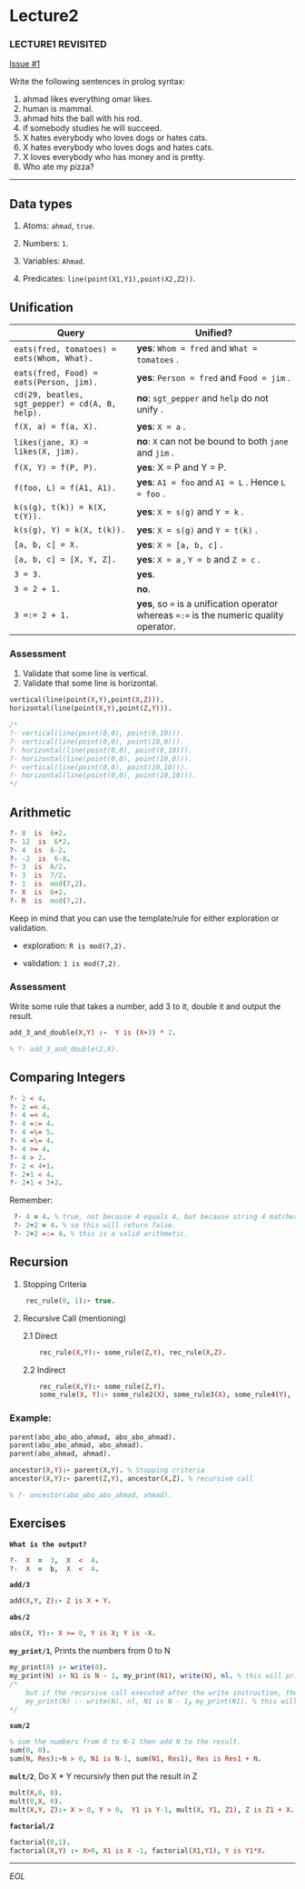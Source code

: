 # Lecture2

### LECTURE1 REVISITED

[Issue #1](/../../issues/1)

Write the following sentences in prolog syntax:

1. ahmad likes everything omar likes.
2. human is mammal.
3. ahmad hits the ball with his rod.
4. if somebody studies he will succeed.
5. X hates everybody who loves dogs or hates cats.
6. X hates everybody who loves dogs and hates cats.
7. X loves everybody who has money and is pretty.
8. Who ate my pizza?

---

## Data types

1. Atoms: `ahmad`, `true`.

2. Numbers: `1`.

3. Variables: `Ahmad`.

4. Predicates: `line(point(X1,Y1),point(X2,Z2))`.

## Unification

| Query                                           | Unified?                                                                                  |
| ----------------------------------------------- | ----------------------------------------------------------------------------------------- |
| `eats(fred, tomatoes) = eats(Whom, What).` | **yes**: `Whom = fred` and `What = tomatoes` .                                            |
| `eats(fred, Food) = eats(Person, jim).` | **yes**: `Person = fred` and `Food = jim` .                                               |
| `cd(29, beatles, sgt_pepper) = cd(A, B, help).` | **no**: `sgt_pepper` and `help` do not unify .                                            |
| `f(X, a) = f(a, X).` | **yes**: `X = a` .                                                                        |
| `likes(jane, X) = likes(X, jim).` | **no**: `X` can not be bound to both `jane` and `jim` .                                   |
| `f(X, Y) = f(P, P).` | **yes**: X = P and Y = P.                                                                 |
| `f(foo, L) = f(A1, A1).` | **yes**: `A1 = foo` and `A1 = L` . Hence `L = foo` .                                      |
| `k(s(g), t(k)) = k(X, t(Y)).` | **yes**: `X = s(g)` and `Y = k` .                                                         |
| `k(s(g), Y) = k(X, t(k)).` | **yes**: `X = s(g)` and `Y = t(k)` .                                                      |
| `[a, b, c] = X.` | **yes**: `X = [a, b, c]` .                                                                |
| `[a, b, c] = [X, Y, Z].` | **yes**: `X = a` , `Y = b` and `Z = c` .                                                  |
| `3 = 3.` | **yes**.                                                                                  |
| `3 = 2 + 1.` | **no**.                                                                                   |
| `3 =:= 2 + 1.` | **yes**, so `=` is a unification operator whereas `=:=` is the numeric quality operator. |

### Assessment

1. Validate that some line is vertical.
2. Validate that some line is horizontal.

```prolog
vertical(line(point(X,Y),point(X,Z))).
horizontal(line(point(X,Y),point(Z,Y))).

/*
?- vertical(line(point(0,0), point(0,10))).
?- vertical(line(point(0,0), point(10,0))).
?- horizontal(line(point(0,0), point(0,10))).
?- horizontal(line(point(0,0), point(10,0))).
?- vertical(line(point(0,0), point(10,10))).
?- horizontal(line(point(0,0), point(10,10))).
*/
```

## Arithmetic

```prolog
?- 8  is  6+2.
?- 12  is  6*2.
?- 4  is  6-2.
?- -2  is  6-8.
?- 3  is  6/2.
?- 3  is  7/2.
?- 1  is  mod(7,2).
?- X  is  6+2.
?- R  is  mod(7,2).
```

Keep in mind that you can use the template/rule for either exploration or validation.

* exploration: `R is mod(7,2).`

* validation: `1 is mod(7,2).`

### Assessment

Write some rule that takes a number, add 3 to it, double it and output the result.

```prolog
add_3_and_double(X,Y) :-  Y is (X+3) * 2.

% ?- add_3_and_double(2,X).
```

## Comparing Integers

```prolog
?- 2 < 4.
?- 2 =< 4.
?- 4 =< 4.
?- 4 =:= 4.
?- 4 =\= 5.
?- 4 =\= 4.
?- 4 >= 4.
?- 4 > 2.
?- 2 < 4+1.
?- 2+1 < 4.
?- 2+1 < 3+2.
```

Remember:

```prolog
 ?- 4 = 4. % true, not because 4 equals 4, but because string 4 matches with string 4, like a = a.
 ?- 2+2 = 4. % so this will return false.
 ?- 2+2 =:= 4. % this is a valid arithmetic.
 ```

## Recursion

1. Stopping Criteria

```prolog
    rec_rule(0, 1):- true.
```

2. Recursive Call (mentioning)
    
    2.1 Direct

    ```prolog
        rec_rule(X,Y):- some_rule(Z,Y), rec_rule(X,Z).
    ```
    2.2 Indirect

    ```prolog
        rec_rule(X,Y):- some_rule(Z,Y).
        some_rule(X, Y):- some_rule2(X), some_rule3(X), some_rule4(Y), rec_rule(X, Y).
    ```

### Example:

```prolog
parent(abo_abo_abo_ahmad, abo_abo_ahmad).
parent(abo_abo_ahmad, abo_ahmad).
parent(abo_ahmad, ahmad).

ancestor(X,Y):- parent(X,Y). % Stopping criteria
ancestor(X,Y):- parent(Z,Y), ancestor(X,Z). % recursive call

% ?- ancestor(abo_abo_abo_ahmad, ahmad).
````

## Exercises

**`What is the output?`**

```prolog
?-  X  =  3,  X  <  4.
?-  X  =  b,  X  <  4.
```

**`add/3`**

```prolog
add(X,Y, Z):- Z is X + Y.
```

**`abs/2`**

```prolog
abs(X, Y):- X >= 0, Y is X; Y is -X.
```

**`my_print/1`**, Prints the numbers from 0 to N
    
```prolog
my_print(0) :- write(0).
my_print(N) :- N1 is N - 1, my_print(N1), write(N), nl. % this will print the numbers from 0 to N
/*
    but if the recursive call executed after the write instruction, then the numbers will be printed in descending order (from N to 0)
    my_print(N) :- write(N), nl, N1 is N - 1و my_print(N1). % this will print the numbers from N to 0
*/
```

**`sum/2`**

```prolog
% sum the numbers from 0 to N-1 then add N to the result.
sum(0, 0).
sum(N, Res):-N > 0, N1 is N-1, sum(N1, Res1), Res is Res1 + N.
```

**`mult/2`**, Do X * Y recursivly then put the result in Z
    
```prolog
mult(X,0, 0).
mult(0,X, 0).
mult(X,Y, Z):- X > 0, Y > 0,  Y1 is Y-1, mult(X, Y1, Z1), Z is Z1 + X.
```

**`factorial/2`**

```prolog
factorial(0,1).
factorial(X,Y) :- X>0, X1 is X -1, factorial(X1,Y1), Y is Y1*X.
```
______________
*EOL*